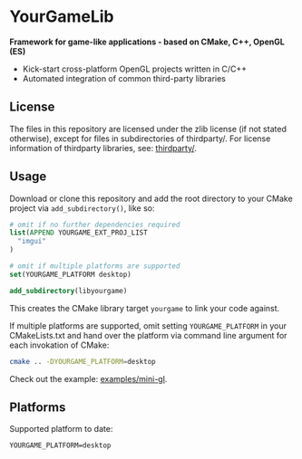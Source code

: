 # YourGameLib

**Framework for game-like applications - based on CMake, C++, OpenGL (ES)**

-   Kick-start cross-platform OpenGL projects written in C/C++
-   Automated integration of common third-party libraries

## License

The files in this repository are licensed under the zlib license (if not stated otherwise), except for files in subdirectories of thirdparty/. For license information of thirdparty libraries, see: [thirdparty/](thirdparty/).

## Usage

Download or clone this repository and add the root directory to your CMake project via `add_subdirectory()`, like so:

```cmake
# omit if no further dependencies required
list(APPEND YOURGAME_EXT_PROJ_LIST
  "imgui"
)

# omit if multiple platforms are supported
set(YOURGAME_PLATFORM desktop)

add_subdirectory(libyourgame)
```

This creates the CMake library target `yourgame` to link your code against.

If multiple platforms are supported, omit setting `YOURGAME_PLATFORM` in your CMakeLists.txt and hand over the platform via command line argument for each invokation of CMake:

```bash
cmake .. -DYOURGAME_PLATFORM=desktop
```

Check out the example: [examples/mini-gl](examples/mini-gl).

## Platforms

Supported platform to date:

    YOURGAME_PLATFORM=desktop
